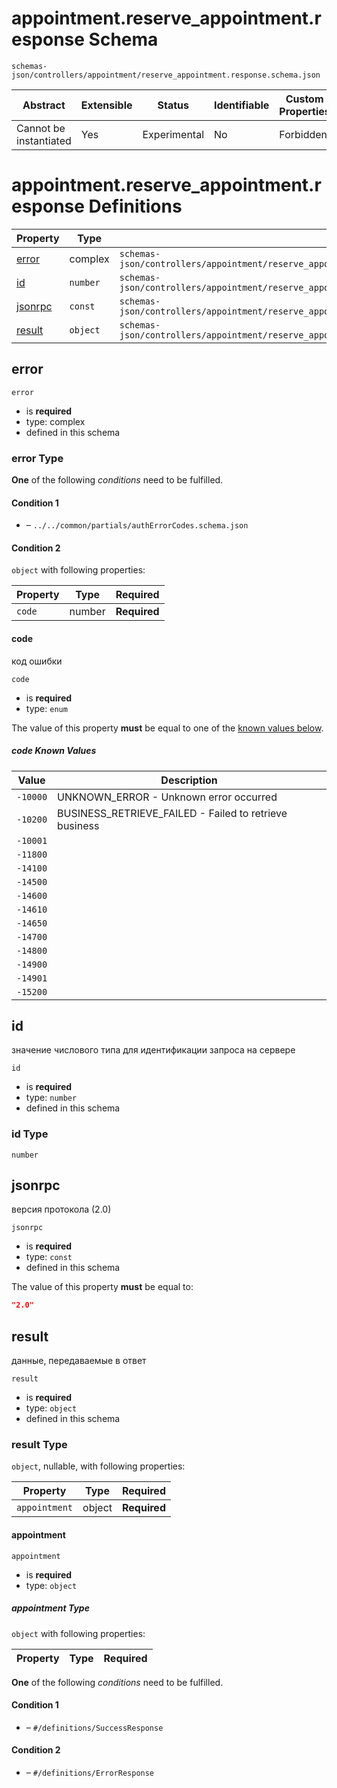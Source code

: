 # appointment.reserve_appointment.response Schema

```
schemas-json/controllers/appointment/reserve_appointment.response.schema.json
```

| Abstract               | Extensible | Status       | Identifiable | Custom Properties | Additional Properties | Defined In                                                                                                   |
| ---------------------- | ---------- | ------------ | ------------ | ----------------- | --------------------- | ------------------------------------------------------------------------------------------------------------ |
| Cannot be instantiated | Yes        | Experimental | No           | Forbidden         | Permitted             | [controllers/appointment/reserve_appointment.response.schema.json](reserve_appointment.response.schema.json) |

# appointment.reserve_appointment.response Definitions

| Property            | Type     | Group                                                                                                        |
| ------------------- | -------- | ------------------------------------------------------------------------------------------------------------ |
| [error](#error)     | complex  | `schemas-json/controllers/appointment/reserve_appointment.response.schema.json#/definitions/ErrorCodes`      |
| [id](#id)           | `number` | `schemas-json/controllers/appointment/reserve_appointment.response.schema.json#/definitions/SuccessResponse` |
| [jsonrpc](#jsonrpc) | `const`  | `schemas-json/controllers/appointment/reserve_appointment.response.schema.json#/definitions/SuccessResponse` |
| [result](#result)   | `object` | `schemas-json/controllers/appointment/reserve_appointment.response.schema.json#/definitions/SuccessResponse` |

## error

`error`

- is **required**
- type: complex
- defined in this schema

### error Type

**One** of the following _conditions_ need to be fulfilled.

#### Condition 1

- []() – `../../common/partials/authErrorCodes.schema.json`

#### Condition 2

`object` with following properties:

| Property | Type   | Required     |
| -------- | ------ | ------------ |
| `code`   | number | **Required** |

#### code

код ошибки

`code`

- is **required**
- type: `enum`

The value of this property **must** be equal to one of the [known values below](#-known-values).

##### code Known Values

| Value    | Description                                            |
| -------- | ------------------------------------------------------ |
| `-10000` | UNKNOWN_ERROR - Unknown error occurred                 |
| `-10200` | BUSINESS_RETRIEVE_FAILED - Failed to retrieve business |
| `-10001` |                                                        |
| `-11800` |                                                        |
| `-14100` |                                                        |
| `-14500` |                                                        |
| `-14600` |                                                        |
| `-14610` |                                                        |
| `-14650` |                                                        |
| `-14700` |                                                        |
| `-14800` |                                                        |
| `-14900` |                                                        |
| `-14901` |                                                        |
| `-15200` |                                                        |

## id

значение числового типа для идентификации запроса на сервере

`id`

- is **required**
- type: `number`
- defined in this schema

### id Type

`number`

## jsonrpc

версия протокола (2.0)

`jsonrpc`

- is **required**
- type: `const`
- defined in this schema

The value of this property **must** be equal to:

```json
"2.0"
```

## result

данные, передаваемые в ответ

`result`

- is **required**
- type: `object`
- defined in this schema

### result Type

`object`, nullable, with following properties:

| Property      | Type   | Required     |
| ------------- | ------ | ------------ |
| `appointment` | object | **Required** |

#### appointment

`appointment`

- is **required**
- type: `object`

##### appointment Type

`object` with following properties:

| Property | Type | Required |
| -------- | ---- | -------- |


**One** of the following _conditions_ need to be fulfilled.

#### Condition 1

- []() – `#/definitions/SuccessResponse`

#### Condition 2

- []() – `#/definitions/ErrorResponse`
